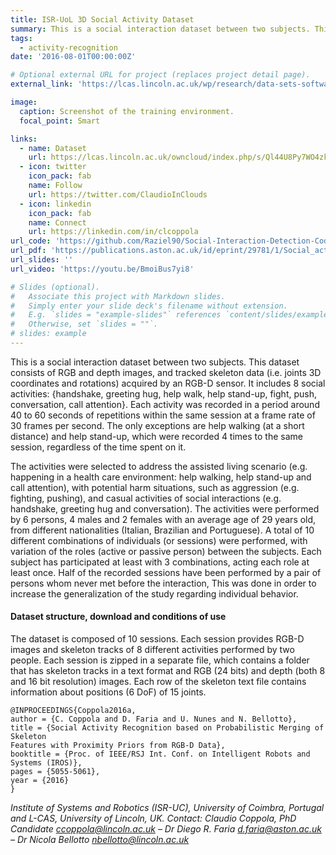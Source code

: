 ```yaml
---
title: ISR-UoL 3D Social Activity Dataset
summary: This is a social interaction dataset between two subjects. This dataset consists of RGB and depth images, and tracked skeleton data (i.e. joints 3D coordinates and rotations) acquired by an RGB-D sensor.
tags:
  - activity-recognition
date: '2016-08-01T00:00:00Z'

# Optional external URL for project (replaces project detail page).
external_link: 'https://lcas.lincoln.ac.uk/wp/research/data-sets-software/isr-uol-3d-social-activity-dataset/'

image:
  caption: Screenshot of the training environment.
  focal_point: Smart

links:
  - name: Dataset
    url: https://lcas.lincoln.ac.uk/owncloud/index.php/s/Ql44U8Py7WO4zk5
  - icon: twitter
    icon_pack: fab
    name: Follow
    url: https://twitter.com/ClaudioInClouds
  - icon: linkedin
    icon_pack: fab
    name: Connect
    url: https://linkedin.com/in/clcoppola
url_code: 'https://github.com/Raziel90/Social-Interaction-Detection-Code'
url_pdf: 'https://publications.aston.ac.uk/id/eprint/29781/1/Social_activity_recognition_probabilistic_merging_of_skeleton_features_proximity_priors_from_RGB_D_data.pdf'
url_slides: ''
url_video: 'https://youtu.be/BmoiBus7yi8'

# Slides (optional).
#   Associate this project with Markdown slides.
#   Simply enter your slide deck's filename without extension.
#   E.g. `slides = "example-slides"` references `content/slides/example-slides.md`.
#   Otherwise, set `slides = ""`.
# slides: example
---
```


This is a social interaction dataset between two subjects. This dataset consists of RGB and depth images, and tracked skeleton data (i.e. joints 3D coordinates and rotations) acquired by an RGB-D sensor. It includes 8 social activities: {handshake, greeting hug, help walk, help stand-up, fight, push, conversation, call attention}. Each activity was recorded in a period around 40 to 60 seconds of repetitions within the same session at a frame rate of 30 frames per second. The only exceptions are help walking (at a short distance) and help stand-up, which were recorded 4 times to the same session, regardless of the time spent on it.

The activities were selected to address the assisted living scenario (e.g. happening in a health care environment: help walking, help stand-up and call attention), with potential harm situations, such as aggression (e.g. fighting, pushing), and casual activities of social interactions (e.g. handshake, greeting hug and conversation). The activities were performed by 6 persons, 4 males and  2 females with an average age of  29 years old, from different nationalities (Italian, Brazilian and Portuguese). A total of 10 different combinations of individuals (or sessions) were performed, with variation of the roles (active or passive person) between the subjects. Each subject has participated at least with 3 combinations, acting each role at least once. Half of the recorded sessions have been performed by a pair of persons whom never met before the interaction, This was done in order to increase the generalization of the study regarding individual behavior.

#### Dataset structure, download and conditions of use
The dataset is composed of 10 sessions. Each session provides RGB-D images and skeleton tracks of 8 different activities performed by two people. Each session is zipped in a separate file, which contains a folder that has skeleton tracks in a text format and RGB (24 bits) and depth (both 8 and 16 bit resolution) images. Each row of the skeleton text file contains information about positions (6 DoF) of 15 joints.


```
@INPROCEEDINGS{Coppola2016a,
author = {C. Coppola and D. Faria and U. Nunes and N. Bellotto},
title = {Social Activity Recognition based on Probabilistic Merging of Skeleton
Features with Proximity Priors from RGB-D Data},
booktitle = {Proc. of IEEE/RSJ Int. Conf. on Intelligent Robots and Systems (IROS)},
pages = {5055-5061},
year = {2016}
}
```
*Institute of Systems and Robotics (ISR-UC), University of Coimbra, Portugal  and  L-CAS, University of Lincoln, UK.
Contact: Claudio Coppola, PhD Candidate <ccoppola@lincoln.ac.uk> – Dr Diego R. Faria <d.faria@aston.ac.uk> – Dr Nicola Bellotto <nbellotto@lincoln.ac.uk>*
